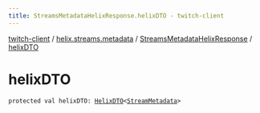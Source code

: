 ```yaml
---
title: StreamsMetadataHelixResponse.helixDTO - twitch-client
---
```


[twitch-client](../../index.html) / [helix.streams.metadata](../index.html) / [StreamsMetadataHelixResponse](index.html) / [helixDTO](./helix-d-t-o.html)

# helixDTO

`protected val helixDTO: `[`HelixDTO`](../../helix.http.model/-helix-d-t-o/index.html)`<`[`StreamMetadata`](../../helix.streams.metadata.model/-stream-metadata/index.html)`>`
